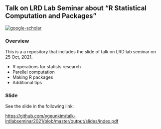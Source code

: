 
<!-- README.md is generated from README.Rmd. Please edit that file -->

## Talk on LRD Lab Seminar about “R Statistical Computation and Packages”

<!-- badges: start -->

[![google-scholar](https://img.shields.io/badge/Google%20Scholar-Click-success?logo=google%20scholar&logoColor=4285F4&style=social)](https://scholar.google.com/citations?user=hM-D53EAAAAJ&hl=ko&authuser=3)
<!-- badges: end -->

### Overview

This is a a repository that includes the slide of talk on LRD lab
seminar on 25 Oct, 2021.

-   R operations for statists research
-   Parellel computation
-   Making R packages
-   Additional tips

### Slide

See the slide in the following link:

<https://github.com/ygeunkim/talk-lrdlabseminar2021/blob/master/output/slides/index.pdf>
